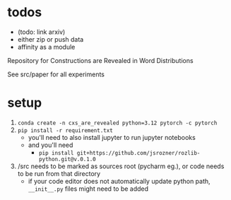 # todos
- (todo: link arxiv)
- either zip or push data
- affinity as a module

Repository for Constructions are Revealed in Word Distributions

See src/paper for all experiments

# setup
1. `conda create -n cxs_are_revealed python=3.12 pytorch -c pytorch`
2. `pip install -r requirement.txt`
   - you'll need to also install jupyter to run jupyter notebooks
   - and you'll need
       - `pip install git+https://github.com/jsrozner/rozlib-python.git@v.0.1.0`
3. /src needs to be marked as sources root (pycharm eg.), or code needs to be run from that directory
    - if your code editor does not automatically update python path,
    `__init__.py` files might need to be added
    